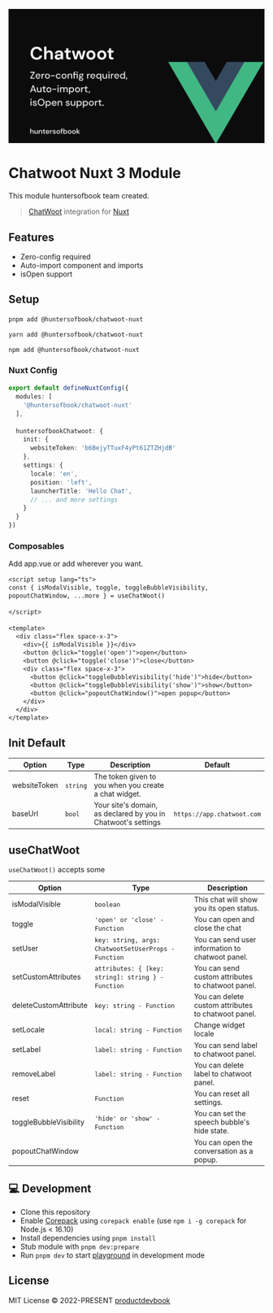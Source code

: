![alt text](https://github.com/huntersofbook/huntersofbook/blob/main/docs/public/images/chatwoot-vue.png?raw=true)


# Chatwoot Nuxt 3 Module
This module huntersofbook team created.

> [ChatWoot](https://www.chatwoot.com/help-center) integration for [Nuxt](https://nuxtjs.org)

## Features

- Zero-config required
- Auto-import component and imports
- isOpen support

## Setup
```
pnpm add @huntersofbook/chatwoot-nuxt
```
```
yarn add @huntersofbook/chatwoot-nuxt
```
```
npm add @huntersofbook/chatwoot-nuxt
```

### Nuxt Config

```ts
export default defineNuxtConfig({
  modules: [
    '@huntersofbook/chatwoot-nuxt'
  ],
  
  huntersofbookChatwoot: {
    init: {
      websiteToken: 'b6BejyTTuxF4yPt61ZTZHjdB'
    },
    settings: {
      locale: 'en',
      position: 'left',
      launcherTitle: 'Hello Chat',
      // ... and more settings
    }
  }
})
```

### Composables
Add app.vue or add wherever you want.

```vue
<script setup lang="ts">
const { isModalVisible, toggle, toggleBubbleVisibility, popoutChatWindow, ...more } = useChatWoot()

</script>

<template>
  <div class="flex space-x-3">
    <div>{{ isModalVisible }}</div>
    <button @click="toggle('open')">open</button>
    <button @click="toggle('close')">close</button>
    <div class="flex space-x-3">
      <button @click="toggleBubbleVisibility('hide')">hide</button>
      <button @click="toggleBubbleVisibility('show')">show</button>
      <button @click="popoutChatWindow()">open popup</button>
    </div>
  </div>
</template>
```

## Init Default

| Option         | Type     | Description                                                       | Default                  |
| -------------- | -------- | ----------------------------------------------------------------- | ------------------------ |
| websiteToken         | `string` | The token given to you when you create a chat widget. |    |
| baseUrl       | `bool`   | Your site's domain, as declared by you in Chatwoot's settings | `https://app.chatwoot.com`    |


## useChatWoot

`useChatWoot()` accepts some

| Option         | Type     | Description                                                        |
| -------------- | -------- | -----------------------------------------------------------------  |
| isModalVisible   | `boolean` | This chat will show you its open status.    |
| toggle       | `'open' or 'close' - Function `   |   You can open and close the chat   |
| setUser       | `key: string, args: ChatwootSetUserProps - Function`   | You can send user information to chatwoot panel.     |
| setCustomAttributes       | `attributes: { [key: string]: string } - Function`   | You can send custom attributes to chatwoot panel.   |
| deleteCustomAttribute       | `key: string - Function`   | You can delete custom attributes to chatwoot panel.   |
| setLocale       | `local: string - Function`   |  Change widget locale  |
| setLabel       | `label: string - Function`   |  You can send label to chatwoot panel.        |
| removeLabel       | `label: string - Function`   |  You can delete label to chatwoot panel.        |
| reset       | `Function` |  You can reset all settings.   |
| toggleBubbleVisibility       | `'hide' or 'show' - Function`   | You can set the speech bubble's hide state.    |
| popoutChatWindow       |  | You can open the conversation as a popup.  |


## 💻 Development

- Clone this repository
- Enable [Corepack](https://github.com/nodejs/corepack) using `corepack enable` (use `npm i -g corepack` for Node.js < 16.10)
- Install dependencies using `pnpm install`
- Stub module with `pnpm dev:prepare`
- Run `pnpm dev` to start [playground](./playground) in development mode

## License

MIT License © 2022-PRESENT [productdevbook](https://github.com/productdevbook)
